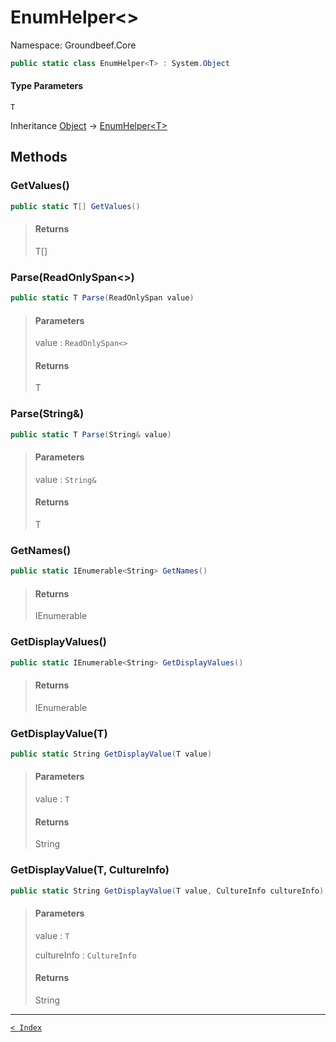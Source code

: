 # EnumHelper&lt;&gt;

Namespace: Groundbeef.Core

```csharp
public static class EnumHelper<T> : System.Object
```

#### Type Parameters

`T`<br>

Inheritance [Object](https://docs.microsoft.com/en-us/dotnet/api/system.object) → [EnumHelper&lt;T&gt;](EnumHelper-1.md)

## Methods

### GetValues()

```csharp
public static T[] GetValues()
```

> #### Returns
> 
> T[]<br>
> 

### Parse(ReadOnlySpan&lt;&gt;)

```csharp
public static T Parse(ReadOnlySpan value)
```

> #### Parameters
> 
> value : `ReadOnlySpan<>`<br>
> 
> #### Returns
> 
> T<br>
> 

### Parse(String&)

```csharp
public static T Parse(String& value)
```

> #### Parameters
> 
> value : `String&`<br>
> 
> #### Returns
> 
> T<br>
> 

### GetNames()

```csharp
public static IEnumerable<String> GetNames()
```

> #### Returns
> 
> IEnumerable<String><br>
> 

### GetDisplayValues()

```csharp
public static IEnumerable<String> GetDisplayValues()
```

> #### Returns
> 
> IEnumerable<String><br>
> 

### GetDisplayValue(T)

```csharp
public static String GetDisplayValue(T value)
```

> #### Parameters
> 
> value : `T`<br>
> 
> #### Returns
> 
> String<br>
> 

### GetDisplayValue(T, CultureInfo)

```csharp
public static String GetDisplayValue(T value, CultureInfo cultureInfo)
```

> #### Parameters
> 
> value : `T`<br>
> 
> cultureInfo : `CultureInfo`<br>
> 
> #### Returns
> 
> String<br>
> 

---

[`< Index`](..\index.md)
